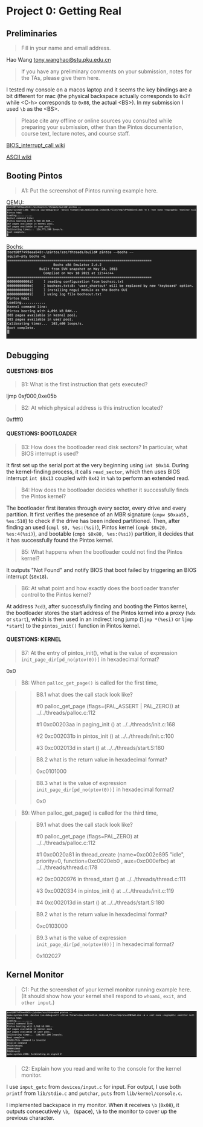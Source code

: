 # Project 0: Getting Real

## Preliminaries

>Fill in your name and email address.

Hao Wang <tony.wanghao@stu.pku.edu.cn>

>If you have any preliminary comments on your submission, notes for the TAs, please give them here.

I tested my console on a macos laptop and it seems the key bindings are a bit different for mac (the physical backspace actually corresponds to `0x7f` while \<C-h\> corresponds to `0x08`, the actual \<BS\>). In my submission I used `\b` as the \<BS\>.

>Please cite any offline or online sources you consulted while preparing your submission, other than the Pintos documentation, course text, lecture notes, and course staff.

[BIOS_interrupt_call wiki](https://en.wikipedia.org/wiki/BIOS_interrupt_call)

[ASCII wiki](https://en.wikipedia.org/wiki/ASCII)


## Booting Pintos

>A1: Put the screenshot of Pintos running example here.

QEMU: 
![QEMU](qemu.png)

Bochs:
![Bochs](bochs.png)

## Debugging

#### QUESTIONS: BIOS 

>B1: What is the first instruction that gets executed?

ljmp $0xf000,$0xe05b

>B2: At which physical address is this instruction located? 

0xffff0

#### QUESTIONS: BOOTLOADER

>B3: How does the bootloader read disk sectors? In particular, what BIOS interrupt is used?

It first set up the serial port at the very beginning using `int $0x14`. During the kernel-finding process, it calls `read_sector`, which then uses BIOS interrupt `int $0x13` coupled with `0x42` in `%ah` to perform an extended read.

>B4: How does the bootloader decides whether it successfully finds the Pintos kernel?

The bootloader first iterates through every sector, every drive and every partition. It first verifies the presence of an MBR signature (`cmpw $0xaa55, %es:510`) to check if the drive has been indeed partitioned. Then, after finding an used (`cmpl $0, %es:(%si)`), Pintos kernel (`cmpb $0x20, %es:4(%si)`), and bootable (`cmpb $0x80, %es:(%si)`) partition, it decides that it has successfully found the Pintos kernel.

>B5: What happens when the bootloader could not find the Pintos kernel?

It outputs "Not Found" and notify BIOS that boot failed by triggering an BIOS interrupt (`$0x18`).

>B6: At what point and how exactly does the bootloader transfer control to the Pintos kernel?

At address `7cd3`, after successfully finding and booting the Pintos kernel, the bootloader stores the start address of the Pintos kernel into a proxy (`%dx` or `start`), which is then used in an indirect long jump (`ljmp *(%esi)` or `ljmp *start`) to the `pintos_init()` function in Pintos kernel.

#### QUESTIONS: KERNEL

>B7: At the entry of pintos_init(), what is the value of expression `init_page_dir[pd_no(ptov(0))]` in hexadecimal format?

0x0

>B8: When `palloc_get_page()` is called for the first time,

>> B8.1 what does the call stack look like?
>> 
>> #0  palloc_get_page (flags=(PAL_ASSERT | PAL_ZERO)) at ../../threads/palloc.c:112
>>
>> #1  0xc00203aa in paging_init () at ../../threads/init.c:168
>>
>> #2  0xc002031b in pintos_init () at ../../threads/init.c:100
>>
>> #3  0xc002013d in start () at ../../threads/start.S:180

>> B8.2 what is the return value in hexadecimal format?
>>
>> 0xc0101000

>> B8.3 what is the value of expression `init_page_dir[pd_no(ptov(0))]` in hexadecimal format?
>>
>> 0x0



>B9: When palloc_get_page() is called for the third time,

>> B9.1 what does the call stack look like?
>>
>> #0  palloc_get_page (flags=PAL_ZERO) at ../../threads/palloc.c:112
>>
>> #1  0xc0020a81 in thread_create (name=0xc002e895 "idle", priority=0, function=0xc0020eb0 <idle>, aux=0xc000efbc) at ../../threads/thread.c:178
>>
>> #2  0xc0020976 in thread_start () at ../../threads/thread.c:111
>>
>> #3  0xc0020334 in pintos_init () at ../../threads/init.c:119
>>
>> #4  0xc002013d in start () at ../../threads/start.S:180 

>> B9.2 what is the return value in hexadecimal format?
>>
>> 0xc0103000 

>> B9.3 what is the value of expression `init_page_dir[pd_no(ptov(0))]` in hexadecimal format?
>>
>> 0x102027



## Kernel Monitor

>C1: Put the screenshot of your kernel monitor running example here. (It should show how your kernel shell respond to `whoami`, `exit`, and `other input`.)

![myshell](myshell.png)

#### 

>C2: Explain how you read and write to the console for the kernel monitor.

I use `input_getc` from `devices/input.c` for input. For output, I use both `printf` from `lib/stdio.c` and `putchar`, `puts` from `lib/kernel/console.c`.

I implemented backspace in my monitor. When it receives `\b` (`0x08`), it outputs consecutively `\b`, ` `(space), `\b` to the monitor to cover up the previous character.